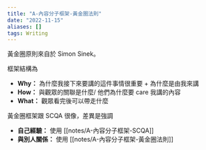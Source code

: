 ```yaml
---
title: "A-內容分子框架-黃金圈法則"
date: "2022-11-15"
aliases: []
tags: Writing
---
```


黃金圈原則來自於 Simon Sinek。

框架結構為
- **Why：** 為什麼我接下來要講的這件事情很重要 + 為什麼是由我來講
- **How：** 與觀眾的關聯是什麼/ 他們為什麼要 care 我講的內容
- **What：** 觀眾看完後可以帶走什麼

黃金圈框架跟 SCQA 很像，差異是強調
- **自己經驗：** 使用 [[notes/A-內容分子框架-SCQA]]
- **與別人關係：** 使用 [[notes/A-內容分子框架-黃金圈法則]]